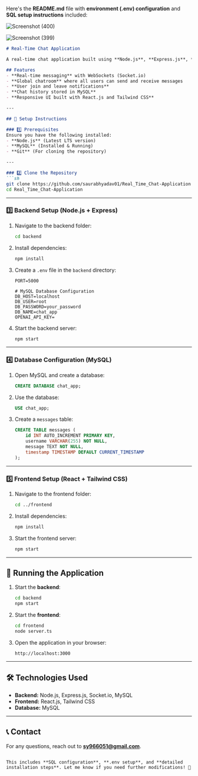 Here's the **README.md** file with **environment (.env) configuration** and **SQL setup instructions** included:  

![Screenshot (400)](https://github.com/user-attachments/assets/9dd4707b-5550-4831-9bb2-2c14f4a8cd0b)

![Screenshot (399)](https://github.com/user-attachments/assets/fb827777-a74c-44df-a875-d1f0ab6b5fa9)



```md
# Real-Time Chat Application

A real-time chat application built using **Node.js**, **Express.js**, **Socket.io**, **React.js**, and **MySQL** for chat storage.

## Features
- **Real-time messaging** with WebSockets (Socket.io)
- **Global chatroom** where all users can send and receive messages
- **User join and leave notifications**
- **Chat history stored in MySQL**
- **Responsive UI built with React.js and Tailwind CSS**

---

## 📌 Setup Instructions

### 1️⃣ Prerequisites
Ensure you have the following installed:
- **Node.js** (Latest LTS version)
- **MySQL** (Installed & Running)
- **Git** (For cloning the repository)

---

### 2️⃣ Clone the Repository
```sh
git clone https://github.com/saurabhyadav01/Real_Time_Chat-Application
cd Real_Time_Chat-Application
```

---

### 3️⃣ Backend Setup (Node.js + Express)
1. Navigate to the backend folder:
   ```sh
   cd backend
   ```
2. Install dependencies:
   ```sh
   npm install
   ```
3. Create a `.env` file in the `backend` directory:
   ```
   PORT=5000

   # MySQL Database Configuration
   DB_HOST=localhost
   DB_USER=root
   DB_PASSWORD=your_password
   DB_NAME=chat_app
   OPENAI_API_KEY=
   ```
4. Start the backend server:
   ```sh
   npm start
   ```

---

### 4️⃣ Database Configuration (MySQL)
1. Open MySQL and create a database:
   ```sql
   CREATE DATABASE chat_app;
   ```
2. Use the database:
   ```sql
   USE chat_app;
   ```
3. Create a `messages` table:
   ```sql
   CREATE TABLE messages (
       id INT AUTO_INCREMENT PRIMARY KEY,
       username VARCHAR(255) NOT NULL,
       message TEXT NOT NULL,
       timestamp TIMESTAMP DEFAULT CURRENT_TIMESTAMP
   );
   ```

---

### 5️⃣ Frontend Setup (React + Tailwind CSS)
1. Navigate to the frontend folder:
   ```sh
   cd ../frontend
   ```
2. Install dependencies:
   ```sh
   npm install
   ```
3. Start the frontend server:
   ```sh
   npm start
   ```

---

## 🚀 Running the Application
1. Start the **backend**:  
   ```sh
   cd backend
   npm start
   ```
2. Start the **frontend**:  
   ```sh
   cd frontend
   node server.ts
   ```
3. Open the application in your browser:  
   ```
   http://localhost:3000
   ```

---

## 🛠 Technologies Used
- **Backend:** Node.js, Express.js, Socket.io, MySQL
- **Frontend:** React.js, Tailwind CSS
- **Database:** MySQL


---

## 📞 Contact
For any questions, reach out to **sy966051@gmail.com**.

```

This includes **SQL configuration**, **.env setup**, and **detailed installation steps**. Let me know if you need further modifications! 🚀
